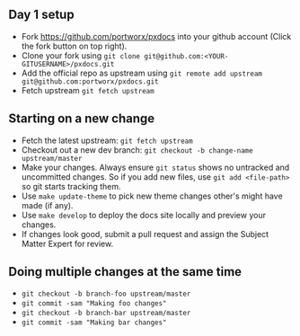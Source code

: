 ## Day 1 setup

* Fork https://github.com/portworx/pxdocs into your github account (Click the fork button on top right).
* Clone your fork using `git clone git@github.com:<YOUR-GITUSERNAME>/pxdocs.git`
* Add the official repo as upstream using `git remote add upstream git@github.com:portworx/pxdocs.git`
* Fetch upstream `git fetch upstream`

## Starting on a new change

* Fetch the latest upstream: `git fetch upstream`
* Checkout out a new dev branch: `git checkout -b change-name upstream/master`
* Make your changes. Always ensure `git status` shows no untracked and uncommitted changes. So if you add new files, use `git add <file-path>` so git starts tracking them.
* Use `make update-theme` to pick new theme changes other's might have made (if any).
* Use `make develop` to deploy the docs site locally and preview your changes.
* If changes look good, submit a pull request and assign the Subject Matter Expert for review.

## Doing multiple changes at the same time

* `git checkout -b branch-foo upstream/master`
* `git commit -sam "Making foo changes"`
* `git checkout -b branch-bar upstream/master`
* `git commit -sam "Making bar changes"`

